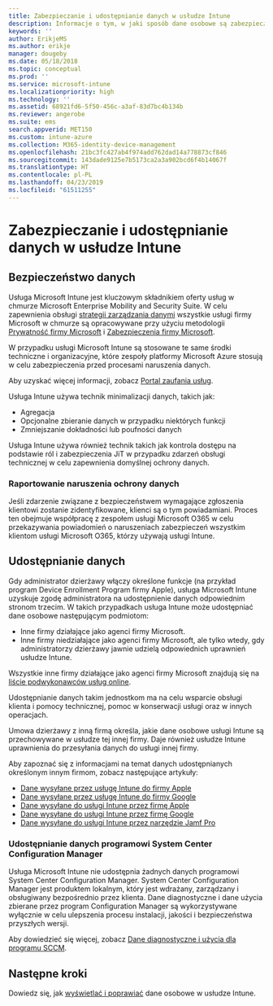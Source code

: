 ```yaml
---
title: Zabezpieczanie i udostępnianie danych w usłudze Intune
description: Informacje o tym, w jaki sposób dane osobowe są zabezpieczane i udostępniane w usłudze Intune.
keywords: ''
author: ErikjeMS
ms.author: erikje
manager: dougeby
ms.date: 05/18/2018
ms.topic: conceptual
ms.prod: ''
ms.service: microsoft-intune
ms.localizationpriority: high
ms.technology: ''
ms.assetid: 68921fd6-5f50-456c-a3af-83d7bc4b134b
ms.reviewer: angerobe
ms.suite: ems
search.appverid: MET150
ms.custom: intune-azure
ms.collection: M365-identity-device-management
ms.openlocfilehash: 21bc3fc427ab4f974add762dad14a778873cf846
ms.sourcegitcommit: 143dade9125e7b5173ca2a3a902bcd6f4b14067f
ms.translationtype: HT
ms.contentlocale: pl-PL
ms.lasthandoff: 04/23/2019
ms.locfileid: "61511255"
---
```

# <a name="data-security-and-sharing-in-intune"></a>Zabezpieczanie i udostępnianie danych w usłudze Intune


## <a name="data-security"></a>Bezpieczeństwo danych

Usługa Microsoft Intune jest kluczowym składnikiem oferty usług w chmurze Microsoft Enterprise Mobility and Security Suite. W celu zapewnienia obsługi [strategii zarządzania danymi](https://www.microsoft.com/en-us/TrustCenter/Security/default.aspx) wszystkie usługi firmy Microsoft w chmurze są opracowywane przy użyciu metodologii [Prywatność firmy Microsoft](https://www.microsoft.com/en-us/trustcenter/privacy) i [Zabezpieczenia firmy Microsoft](https://www.microsoft.com/en-us/trustcenter/security/).  

W przypadku usługi Microsoft Intune są stosowane te same środki techniczne i organizacyjne, które zespoły platformy Microsoft Azure stosują w celu zabezpieczenia przed procesami naruszenia danych.

Aby uzyskać więcej informacji, zobacz [Portal zaufania usług](https://www.microsoft.com/en-us/TrustCenter/stp).

Usługa Intune używa technik minimalizacji danych, takich jak:

- Agregacja
- Opcjonalne zbieranie danych w przypadku niektórych funkcji
- Zmniejszanie dokładności lub poufności danych

Usługa Intune używa również technik takich jak kontrola dostępu na podstawie ról i zabezpieczenia JiT w przypadku zdarzeń obsługi technicznej w celu zapewnienia domyślnej ochrony danych. 

### <a name="data-breach-reporting"></a>Raportowanie naruszenia ochrony danych

Jeśli zdarzenie związane z bezpieczeństwem wymagające zgłoszenia klientowi zostanie zidentyfikowane, klienci są o tym powiadamiani. Proces ten obejmuje współpracę z zespołem usługi Microsoft O365 w celu przekazywania powiadomień o naruszeniach zabezpieczeń wszystkim klientom usługi Microsoft O365, którzy używają usługi Intune.

## <a name="data-sharing"></a>Udostępnianie danych

Gdy administrator dzierżawy włączy określone funkcje (na przykład program Device Enrollment Program firmy Apple), usługa Microsoft Intune uzyskuje zgodę administratora na udostępnienie danych odpowiednim stronom trzecim. W takich przypadkach usługa Intune może udostępniać dane osobowe następującym podmiotom:

- Inne firmy działające jako agenci firmy Microsoft.
- Inne firmy niedziałające jako agenci firmy Microsoft, ale tylko wtedy, gdy administratorzy dzierżawy jawnie udzielą odpowiednich uprawnień usłudze Intune.

Wszystkie inne firmy działające jako agenci firmy Microsoft znajdują się na [liście podwykonawców usług online](https://aka.ms/Online_Serv_Subcontractor_List).

Udostępnianie danych takim jednostkom ma na celu wsparcie obsługi klienta i pomocy technicznej, pomoc w konserwacji usługi oraz w innych operacjach.

Umowa dzierżawy z inną firmą określa, jakie dane osobowe usługi Intune są przechowywane w usłudze tej innej firmy. Daje również usłudze Intune uprawnienia do przesyłania danych do usługi innej firmy.  

Aby zapoznać się z informacjami na temat danych udostępnianych określonym innym firmom, zobacz następujące artykuły:
- [Dane wysyłane przez usługę Intune do firmy Apple](data-intune-sends-to-apple.md)
- [Dane wysyłane przez usługę Intune do firmy Google](data-intune-sends-to-google.md)
- [Dane wysyłane do usługi Intune przez firmę Apple](data-apple-sends-to-intune.md)
- [Dane wysyłane do usługi Intune przez firmę Google](data-google-sends-to-intune.md)
- [Dane wysyłane do usługi Intune przez narzędzie Jamf Pro](data-jamf-sends-to-intune.md)

### <a name="system-center-configuration-manager-data-sharing"></a>Udostępnianie danych programowi System Center Configuration Manager

Usługa Microsoft Intune nie udostępnia żadnych danych programowi System Center Configuration Manager. System Center Configuration Manager jest produktem lokalnym, który jest wdrażany, zarządzany i obsługiwany bezpośrednio przez klienta. Dane diagnostyczne i dane użycia zbierane przez program Configuration Manager są wykorzystywane wyłącznie w celu ulepszenia procesu instalacji, jakości i bezpieczeństwa przyszłych wersji.

Aby dowiedzieć się więcej, zobacz [Dane diagnostyczne i użycia dla programu SCCM](https://docs.microsoft.com/sccm/core/plan-design/diagnostics/diagnostics-and-usage-data.md). 


## <a name="next-steps"></a>Następne kroki

Dowiedz się, jak [wyświetlać i poprawiać](privacy-data-view-correct.md) dane osobowe w usłudze Intune.
